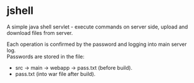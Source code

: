 # jshell
A simple java shell servlet - execute commands on server side, upload and download files from server.

Each operation is confirmed by the password and logging into main server log.  
Passwords are stored in the file:  
* src -> main -> webapp -> pass.txt (before build).  
* pass.txt (into war file after build).
